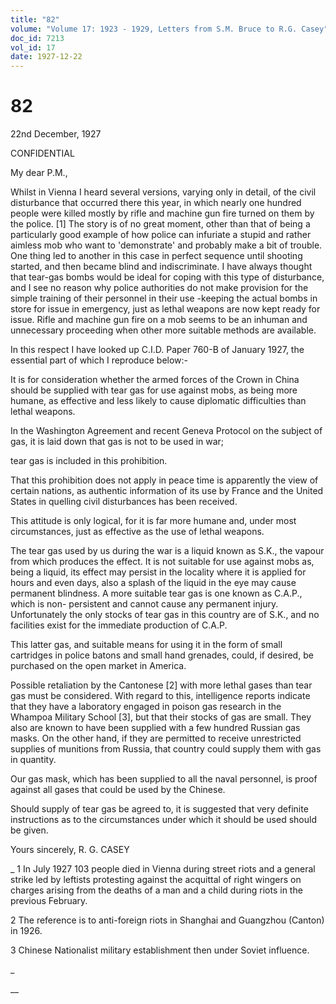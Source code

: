 ```yaml
---
title: "82"
volume: "Volume 17: 1923 - 1929, Letters from S.M. Bruce to R.G. Casey"
doc_id: 7213
vol_id: 17
date: 1927-12-22
---
```


# 82

22nd December, 1927

CONFIDENTIAL

My dear P.M.,

Whilst in Vienna I heard several versions, varying only in detail, of the civil disturbance that occurred there this year, in which nearly one hundred people were killed mostly by rifle and machine gun fire turned on them by the police. [1] The story is of no great moment, other than that of being a particularly good example of how police can infuriate a stupid and rather aimless mob who want to 'demonstrate' and probably make a bit of trouble. One thing led to another in this case in perfect sequence until shooting started, and then became blind and indiscriminate. I have always thought that tear-gas bombs would be ideal for coping with this type of disturbance, and I see no reason why police authorities do not make provision for the simple training of their personnel in their use -keeping the actual bombs in store for issue in emergency, just as lethal weapons are now kept ready for issue. Rifle and machine gun fire on a mob seems to be an inhuman and unnecessary proceeding when other more suitable methods are available.

In this respect I have looked up C.I.D. Paper 760-B of January 1927, the essential part of which I reproduce below:-

It is for consideration whether the armed forces of the Crown in China should be supplied with tear gas for use against mobs, as being more humane, as effective and less likely to cause diplomatic difficulties than lethal weapons.

In the Washington Agreement and recent Geneva Protocol on the subject of gas, it is laid down that gas is not to be used in war;

tear gas is included in this prohibition.

That this prohibition does not apply in peace time is apparently the view of certain nations, as authentic information of its use by France and the United States in quelling civil disturbances has been received.

This attitude is only logical, for it is far more humane and, under most circumstances, just as effective as the use of lethal weapons.

The tear gas used by us during the war is a liquid known as S.K., the vapour from which produces the effect. It is not suitable for use against mobs as, being a liquid, its effect may persist in the locality where it is applied for hours and even days, also a splash of the liquid in the eye may cause permanent blindness. A more suitable tear gas is one known as C.A.P., which is non- persistent and cannot cause any permanent injury. Unfortunately the only stocks of tear gas in this country are of S.K., and no facilities exist for the immediate production of C.A.P.

This latter gas, and suitable means for using it in the form of small cartridges in police batons and small hand grenades, could, if desired, be purchased on the open market in America.

Possible retaliation by the Cantonese [2] with more lethal gases than tear gas must be considered. With regard to this, intelligence reports indicate that they have a laboratory engaged in poison gas research in the Whampoa Military School [3], but that their stocks of gas are small. They also are known to have been supplied with a few hundred Russian gas masks. On the other hand, if they are permitted to receive unrestricted supplies of munitions from Russia, that country could supply them with gas in quantity.

Our gas mask, which has been supplied to all the naval personnel, is proof against all gases that could be used by the Chinese.

Should supply of tear gas be agreed to, it is suggested that very definite instructions as to the circumstances under which it should be used should be given.

Yours sincerely, R. G. CASEY 

_ 1 In July 1927 103 people died in Vienna during street riots and a general strike led by leftists protesting against the acquittal of right wingers on charges arising from the deaths of a man and a child during riots in the previous February.

2 The reference is to anti-foreign riots in Shanghai and Guangzhou (Canton) in 1926.

3 Chinese Nationalist military establishment then under Soviet influence.

_

__
